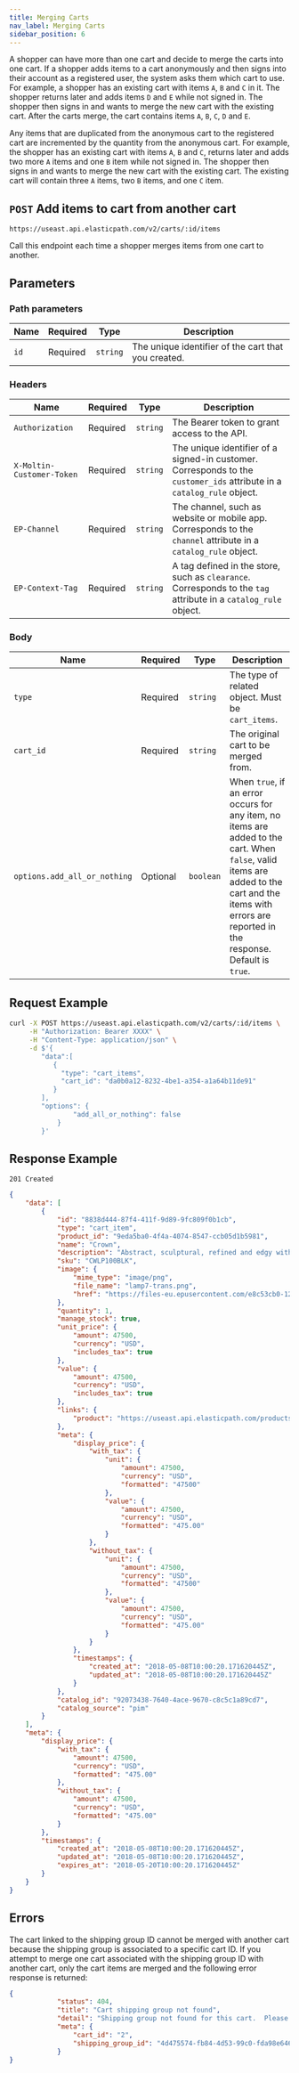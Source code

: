 ```yaml
---
title: Merging Carts
nav_label: Merging Carts
sidebar_position: 6
---
```


A shopper can have more than one cart and decide to merge the carts into one cart. If a shopper adds items to a cart anonymously and then signs into their account as a registered user, the system asks them which cart to use. For example, a shopper has an existing cart with items `A`, `B` and `C` in it. The shopper returns later and adds items `D` and `E` while not signed in. The shopper then signs in and wants to merge the new cart with the existing cart. After the carts merge, the cart contains items `A`, `B`, `C`, `D` and `E`.

Any items that are duplicated from the anonymous cart to the registered cart are incremented by the quantity from the anonymous cart. For example, the shopper has an existing cart with items `A`, `B` and `C`, returns later and adds two more `A` items and one `B` item while not signed in. The shopper then signs in and wants to merge the new cart with the existing cart. The existing cart will contain three `A` items, two `B` items, and one `C` item.

## `POST` Add items to cart from another cart

```http
https://useast.api.elasticpath.com/v2/carts/:id/items
```

Call this endpoint each time a shopper merges items from one cart to another.

## Parameters

### Path parameters

| Name        | Required | Type     | Description                                      |
| ----------- | -------- | -------- | ------------------------------------------------ |
| `id` | Required | `string` | The unique identifier of the cart that you created. |

### Headers

| Name | Required | Type | Description |
| --- | --- | --- | --- |
| `Authorization` | Required | `string` | The Bearer token to grant access to the API. |
| `X-Moltin-Customer-Token` | Required |`string` | The unique identifier of a signed-in customer. Corresponds to the `customer_ids` attribute in a `catalog_rule` object. |
| `EP-Channel`  | Required | `string` | The channel, such as website or mobile app. Corresponds to the `channel` attribute in a `catalog_rule` object.
| `EP-Context-Tag` | Required | `string` | A tag defined in the store, such as `clearance`. Corresponds to the `tag` attribute in a `catalog_rule` object. |

### Body

| Name                         | Required | Type      | Description                                                                                                                                                                                              |
| ---------------------------- | -------- | --------- | -------------------------------------------------------------------------------------------------------------------------------------------------------------------------------------------------------- |
| `type`                | Required | `string`  | The type of related object. Must be `cart_items`.                                                                                                                                              |
| `cart_id`             | Required | `string`  | The original cart to be merged from.                                                                                                                                                                     |
| `options.add_all_or_nothing` | Optional | `boolean` | When `true`, if an error occurs for any item, no items are added to the cart. When `false`, valid items are added to the cart and the items with errors are reported in the response. Default is `true`. |

## Request Example

```bash
curl -X POST https://useast.api.elasticpath.com/v2/carts/:id/items \
     -H "Authorization: Bearer XXXX" \
     -H "Content-Type: application/json" \
     -d $'{
        "data":[
           {
             "type": "cart_items",
             "cart_id": "da0b0a12-8232-4be1-a354-a1a64b11de91"
           }
        ],
        "options": {
                "add_all_or_nothing": false
            }
        }'
```

## Response Example

`201 Created`

```json
{
    "data": [
        {
            "id": "8838d444-87f4-411f-9d89-9fc809f0b1cb",
            "type": "cart_item",
            "product_id": "9eda5ba0-4f4a-4074-8547-ccb05d1b5981",
            "name": "Crown",
            "description": "Abstract, sculptural, refined and edgy with a modern twist. Its symmetrical, spoked structure generates a clever geometric presence, which works well in a contemporary environment.",
            "sku": "CWLP100BLK",
            "image": {
                "mime_type": "image/png",
                "file_name": "lamp7-trans.png",
                "href": "https://files-eu.epusercontent.com/e8c53cb0-120d-4ea5-8941-ce74dec06038/7cc08cbb-256e-4271-9b01-d03a9fac9f0a.png"
            },
            "quantity": 1,
            "manage_stock": true,
            "unit_price": {
                "amount": 47500,
                "currency": "USD",
                "includes_tax": true
            },
            "value": {
                "amount": 47500,
                "currency": "USD",
                "includes_tax": true
            },
            "links": {
                "product": "https://useast.api.elasticpath.com/products/9eda5ba0-4f4a-4074-8547-ccb05d1b5981"
            },
            "meta": {
                "display_price": {
                    "with_tax": {
                        "unit": {
                            "amount": 47500,
                            "currency": "USD",
                            "formatted": "47500"
                        },
                        "value": {
                            "amount": 47500,
                            "currency": "USD",
                            "formatted": "475.00"
                        }
                    },
                    "without_tax": {
                        "unit": {
                            "amount": 47500,
                            "currency": "USD",
                            "formatted": "47500"
                        },
                        "value": {
                            "amount": 47500,
                            "currency": "USD",
                            "formatted": "475.00"
                        }
                    }
                },
                "timestamps": {
                    "created_at": "2018-05-08T10:00:20.171620445Z",
                    "updated_at": "2018-05-08T10:00:20.171620445Z"
                }
            },
            "catalog_id": "92073438-7640-4ace-9670-c8c5c1a89cd7",
            "catalog_source": "pim"
        }
    ],
    "meta": {
        "display_price": {
            "with_tax": {
                "amount": 47500,
                "currency": "USD",
                "formatted": "475.00"
            },
            "without_tax": {
                "amount": 47500,
                "currency": "USD",
                "formatted": "475.00"
            }
        },
        "timestamps": {
            "created_at": "2018-05-08T10:00:20.171620445Z",
            "updated_at": "2018-05-08T10:00:20.171620445Z",
            "expires_at": "2018-05-20T10:00:20.171620445Z"
        }
    }
}
```

## Errors

The cart linked to the shipping group ID cannot be merged with another cart because the shipping group is associated to a specific cart ID. If you attempt to merge one cart associated with the shipping group ID with another cart, only the cart items are merged and the following error response is returned:

```json
{
            "status": 404,
            "title": "Cart shipping group not found",
            "detail": "Shipping group not found for this cart.  Please verify the shipping group exists for this cart and is not already associated with an order.",
            "meta": {
                "cart_id": "2",
                "shipping_group_id": "4d475574-fb84-4d53-99c0-fda98e646a49"
            }
}
```
